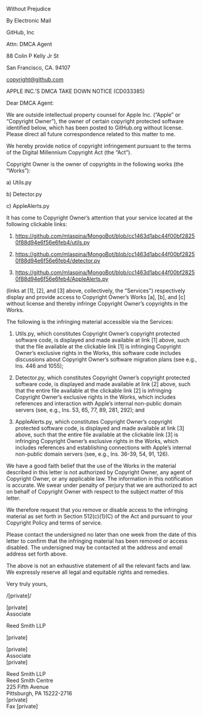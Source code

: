 Without Prejudice  
  
By Electronic Mail  
  
GitHub, Inc  
  
Attn: DMCA Agent  
  
88 Colin P Kelly Jr St  
  
San Francisco, CA. 94107  
  
copyright@github.com  
  
APPLE INC.’S DMCA TAKE DOWN NOTICE (CD033385)  
  
Dear DMCA Agent:  
  
We are outside intellectual property counsel for Apple Inc. (“Apple” or “Copyright Owner”), the owner of certain copyright protected software identified below, which has been posted to GitHub.org without license. Please direct all future correspondence related to this matter to me.  
  
We hereby provide notice of copyright infringement pursuant to the terms of the Digital Millennium Copyright Act (the “Act”).   
  
Copyright Owner is the owner of copyrights in the following works (the “Works”):  
  
a) Utils.py  
  
b) Detector.py  
  
c) AppleAlerts.py  
  
It has come to Copyright Owner’s attention that your service located at the following clickable links:  
  
1.   https://github.com/mlaspina/MongoBot/blob/cc1463d1abc44f00bf28250f88d94e6f56e6feb4/utils.py  
  
2.   https://github.com/mlaspina/MongoBot/blob/cc1463d1abc44f00bf28250f88d94e6f56e6feb4/detector.py  
  
3.   https://github.com/mlaspina/MongoBot/blob/cc1463d1abc44f00bf28250f88d94e6f56e6feb4/AppleAlerts.py  
  
(links at [1], [2], and [3] above, collectively, the “Services") respectively display and provide access to Copyright Owner’s Works [a], [b], and [c] without license and thereby infringe Copyright Owner’s copyrights in the Works.  
  
The following is the infringing material accessible via the Services:  
  
1. Utils.py, which constitutes Copyright Owner’s copyright protected software code, is displayed and made available at link [1] above, such that the file available at the clickable link [1] is infringing Copyright Owner’s exclusive rights in the Works, this software code includes discussions about Copyright Owner’s software migration plans (see e.g., lns. 446 and 1055);  
  
2. Detector.py, which constitutes Copyright Owner’s copyright protected software code, is displayed and made available at link [2] above, such that the entire file available at the clickable link [2] is infringing Copyright Owner’s exclusive rights in the Works, which includes references and interaction with Apple’s internal non-public domain servers (see, e.g., lns. 53, 65, 77, 89, 281, 292); and  
  
3. AppleAlerts.py, which constitutes Copyright Owner’s copyright protected software code, is displayed and made available at link [3] above, such that the entire file available at the clickable link [3] is infringing Copyright Owner’s exclusive rights in the Works, which includes references and establishing connections with Apple’s internal non-public domain servers (see, e.g., lns. 36-39, 54, 91, 126).  
  
We have a good faith belief that the use of the Works in the material described in this letter is not authorized by Copyright Owner, any agent of Copyright Owner, or any applicable law.  The information in this notification is accurate. We swear under penalty of perjury that we are authorized to act on behalf of Copyright Owner with respect to the subject matter of this letter.   
  
We therefore request that you remove or disable access to the infringing material as set forth in Section 512(c)(1)(C) of the Act and pursuant to your Copyright Policy and terms of service.  
  
Please contact the undersigned no later than one week from the date of this letter to confirm that the infringing material has been removed or access disabled. The undersigned may be contacted at the address and email address set forth above.  
  
The above is not an exhaustive statement of all the relevant facts and law. We expressly reserve all legal and equitable rights and remedies.  
  
   
  
Very truly yours,  
  
/[private]/    
  
[private]  
Associate  
  
Reed Smith LLP  
  
[private]  
  
   
  
   
  
   
  
   
  
[private]  
Associate  
[private]  
  
Reed Smith LLP   
Reed Smith Centre   
225 Fifth Avenue   
Pittsburgh, PA 15222-2716   
[private]  
Fax [private]  
